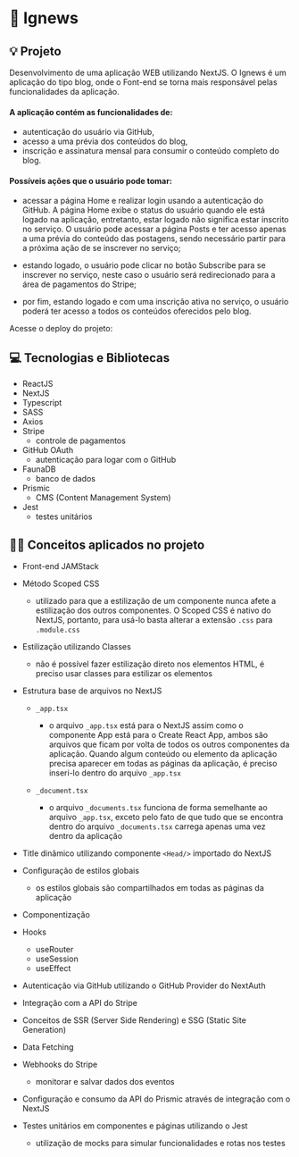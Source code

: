 # 📰 Ignews

## 💡 Projeto

Desenvolvimento de uma aplicação WEB utilizando NextJS. O Ignews é um aplicação do tipo blog, onde o Font-end se torna mais responsável pelas funcionalidades da aplicação.

#### A aplicação contém as funcionalidades de:

- autenticação do usuário via GitHub,
- acesso a uma prévia dos conteúdos do blog,
- inscrição e assinatura mensal para consumir o conteúdo completo do blog.

#### Possíveis ações que o usuário pode tomar:

- acessar a página Home e realizar login usando a autenticação do GitHub. A página Home exibe o status do usuário quando ele está logado na aplicação, entretanto, estar logado não significa estar inscrito no serviço. O usuário pode acessar a página Posts e ter acesso apenas a uma prévia do conteúdo das postagens, sendo necessário partir para a próxima ação de se inscrever no serviço;

- estando logado, o usuário pode clicar no botão Subscribe para se inscrever no serviço, neste caso o usuário será redirecionado para a área de pagamentos do Stripe;

- por fim, estando logado e com uma inscrição ativa no serviço, o usuário poderá ter acesso a todos os conteúdos oferecidos pelo blog.

Acesse o deploy do projeto:

## 💻 Tecnologias e Bibliotecas

- ReactJS
- NextJS
- Typescript
- SASS
- Axios
- Stripe
  - controle de pagamentos
- GitHub OAuth
  - autenticação para logar com o GitHub
- FaunaDB
  - banco de dados
- Prismic
  - CMS (Content Management System)
- Jest
  - testes unitários

## 👩‍💻 Conceitos aplicados no projeto

- Front-end JAMStack
- Método Scoped CSS
  - utilizado para que a estilização de um componente nunca afete a estilização dos outros componentes. O Scoped CSS é nativo do NextJS, portanto, para usá-lo basta alterar a extensão `.css` para `.module.css`
- Estilização utilizando Classes
  - não é possível fazer estilização direto nos elementos HTML, é preciso usar classes para estilizar os elementos
- Estrutura base de arquivos no NextJS

  - `_app.tsx`

    - o arquivo `_app.tsx` está para o NextJS assim como o componente App está para o Create React App, ambos são arquivos que ficam por volta de todos os outros componentes da aplicação. Quando algum conteúdo ou elemento da aplicação precisa aparecer em todas as páginas da aplicação, é preciso inseri-lo dentro do arquivo `_app.tsx`

  - `_document.tsx`
    - o arquivo `_documents.tsx` funciona de forma semelhante ao arquivo `_app.tsx`, exceto pelo fato de que tudo que se encontra dentro do arquivo `_documents.tsx` carrega apenas uma vez dentro da aplicação

- Title dinâmico utilizando componente `<Head/>` importado do NextJS
- Configuração de estilos globais
  - os estilos globais são compartilhados em todas as páginas da aplicação
- Componentização
- Hooks
  - useRouter
  - useSession
  - useEffect
- Autenticação via GitHub utilizando o GitHub Provider do NextAuth
- Integração com a API do Stripe
- Conceitos de SSR (Server Side Rendering) e SSG (Static Site Generation)
- Data Fetching
- Webhooks do Stripe
  - monitorar e salvar dados dos eventos
- Configuração e consumo da API do Prismic através de integração com o NextJS
- Testes unitários em componentes e páginas utilizando o Jest
  - utilização de mocks para simular funcionalidades e rotas nos testes
